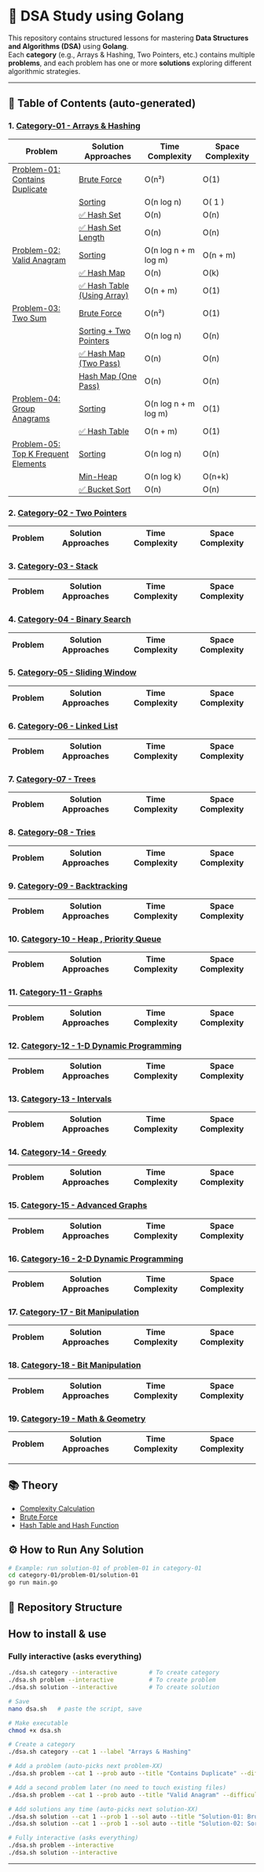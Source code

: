 # 🧩 DSA Study using Golang

This repository contains structured lessons for mastering **Data Structures and Algorithms (DSA)** using **Golang**.  
Each **category** (e.g., Arrays & Hashing, Two Pointers, etc.) contains multiple **problems**, and each problem has one or more **solutions** exploring different algorithmic strategies.

---

<!-- TOC:START -->
## 🧭 Table of Contents (auto-generated)

### 1. [Category-01 - Arrays & Hashing](./category-01/readme.md)
| Problem | Solution Approaches | Time Complexity | Space Complexity |
| --- | --- | --- | --- |
| [Problem-01: Contains Duplicate](./category-01/problem-01/readme.md) | [Brute Force](./category-01/problem-01/solution-01/readme.md) | O(n²) | O(1) |
|  | [Sorting](./category-01/problem-01/solution-02/readme.md) | O(n log n) | O( 1 ) |
|  | [✅ Hash Set](./category-01/problem-01/solution-03/readme.md) | O(n) | O(n) |
|  | [✅ Hash Set Length](./category-01/problem-01/solution-04/readme.md) | O(n) | O(n) |
| [Problem-02: Valid Anagram](./category-01/problem-02/readme.md) | [Sorting](./category-01/problem-02/solution-01/readme.md) | O(n log n + m log m) | O(n + m) |
|  | [✅ Hash Map](./category-01/problem-02/solution-02/readme.md) | O(n) | O(k) |
|  | [✅ Hash Table (Using Array)](./category-01/problem-02/solution-03/readme.md) | O(n + m) | O(1) |
| [Problem-03: Two Sum](./category-01/problem-03/readme.md) | [Brute Force](./category-01/problem-03/solution-01/readme.md) | O(n²) | O(1) |
|  | [Sorting + Two Pointers](./category-01/problem-03/solution-02/readme.md) | O(n log n) | O(n) |
|  | [✅ Hash Map (Two Pass)](./category-01/problem-03/solution-03/readme.md) | O(n) | O(n) |
|  | [Hash Map (One Pass)](./category-01/problem-03/solution-04/readme.md) | O(n) | O(n) |
| [Problem-04: Group Anagrams](./category-01/problem-04/readme.md) | [Sorting](./category-01/problem-04/solution-01/readme.md) | O(n log n + m log m) | O(1) |
|  | [✅ Hash Table](./category-01/problem-04/solution-02/readme.md) | O(n + m) | O(1) |
| [Problem-05: Top K Frequent Elements](./category-01/problem-05/readme.md) | [Sorting](./category-01/problem-05/solution-01/readme.md) | O(n log n) | O(n) |
|  | [Min-Heap](./category-01/problem-05/solution-02/readme.md) | O(n log k) | O(n+k) |
|  | [✅ Bucket Sort](./category-01/problem-05/solution-03/readme.md) | O(n) | O(n) |

### 2. [Category-02 - Two Pointers](./category-02/readme.md)
| Problem | Solution Approaches | Time Complexity | Space Complexity |
| --- | --- | --- | --- |

### 3. [Category-03 - Stack](./category-03/readme.md)
| Problem | Solution Approaches | Time Complexity | Space Complexity |
| --- | --- | --- | --- |

### 4. [Category-04 - Binary Search](./category-04/readme.md)
| Problem | Solution Approaches | Time Complexity | Space Complexity |
| --- | --- | --- | --- |

### 5. [Category-05 - Sliding Window](./category-05/readme.md)
| Problem | Solution Approaches | Time Complexity | Space Complexity |
| --- | --- | --- | --- |

### 6. [Category-06 - Linked List](./category-06/readme.md)
| Problem | Solution Approaches | Time Complexity | Space Complexity |
| --- | --- | --- | --- |

### 7. [Category-07 - Trees](./category-07/readme.md)
| Problem | Solution Approaches | Time Complexity | Space Complexity |
| --- | --- | --- | --- |

### 8. [Category-08 - Tries](./category-08/readme.md)
| Problem | Solution Approaches | Time Complexity | Space Complexity |
| --- | --- | --- | --- |

### 9. [Category-09 - Backtracking](./category-09/readme.md)
| Problem | Solution Approaches | Time Complexity | Space Complexity |
| --- | --- | --- | --- |

### 10. [Category-10 - Heap , Priority Queue](./category-10/readme.md)
| Problem | Solution Approaches | Time Complexity | Space Complexity |
| --- | --- | --- | --- |

### 11. [Category-11 - Graphs](./category-11/readme.md)
| Problem | Solution Approaches | Time Complexity | Space Complexity |
| --- | --- | --- | --- |

### 12. [Category-12 - 1-D Dynamic Programming](./category-12/readme.md)
| Problem | Solution Approaches | Time Complexity | Space Complexity |
| --- | --- | --- | --- |

### 13. [Category-13 - Intervals](./category-13/readme.md)
| Problem | Solution Approaches | Time Complexity | Space Complexity |
| --- | --- | --- | --- |

### 14. [Category-14 - Greedy](./category-14/readme.md)
| Problem | Solution Approaches | Time Complexity | Space Complexity |
| --- | --- | --- | --- |

### 15. [Category-15 - Advanced Graphs](./category-15/readme.md)
| Problem | Solution Approaches | Time Complexity | Space Complexity |
| --- | --- | --- | --- |

### 16. [Category-16 - 2-D Dynamic Programming](./category-16/readme.md)
| Problem | Solution Approaches | Time Complexity | Space Complexity |
| --- | --- | --- | --- |

### 17. [Category-17 - Bit Manipulation](./category-17/readme.md)
| Problem | Solution Approaches | Time Complexity | Space Complexity |
| --- | --- | --- | --- |

### 18. [Category-18 - Bit Manipulation](./category-18/readme.md)
| Problem | Solution Approaches | Time Complexity | Space Complexity |
| --- | --- | --- | --- |

### 19. [Category-19 - Math & Geometry](./category-19/readme.md)
| Problem | Solution Approaches | Time Complexity | Space Complexity |
| --- | --- | --- | --- |

<!-- TOC:END -->

---

## 📚 Theory
* [Complexity Calculation](./theory/time-complexity.mdx)
* [Brute Force](https://www.geeksforgeeks.org/dsa/brute-force-approach-and-its-pros-and-cons)
* [Hash Table and Hash Function](https://www.youtube.com/watch?v=KyUTuwz_b7Q)

## ⚙️ How to Run Any Solution

```bash
# Example: run solution-01 of problem-01 in category-01
cd category-01/problem-01/solution-01
go run main.go
```

## 📁 Repository Structure

## How to install & use
### Fully interactive (asks everything)

```bash
./dsa.sh category --interactive         # To create category
./dsa.sh problem --interactive          # To create problem
./dsa.sh solution --interactive         # To create solution
```

```bash
# Save
nano dsa.sh   # paste the script, save

# Make executable
chmod +x dsa.sh

# Create a category
./dsa.sh category --cat 1 --label "Arrays & Hashing"

# Add a problem (auto-picks next problem-XX)
./dsa.sh problem --cat 1 --prob auto --title "Contains Duplicate" --difficulty Easy --tags "Arrays,Hashing"

# Add a second problem later (no need to touch existing files)
./dsa.sh problem --cat 1 --prob auto --title "Valid Anagram" --difficulty Easy --tags "Arrays,Hashing,Strings"

# Add solutions any time (auto-picks next solution-XX)
./dsa.sh solution --cat 1 --prob 1 --sol auto --title "Solution-01: Brute Force" --approach "Brute Force" --tags "Brute Force,Intro"
./dsa.sh solution --cat 1 --prob 1 --sol auto --title "Solution-02: Sorting" --approach "Sorting" --tags "Sorting,Array"

# Fully interactive (asks everything)
./dsa.sh problem --interactive
./dsa.sh solution --interactive
```



---